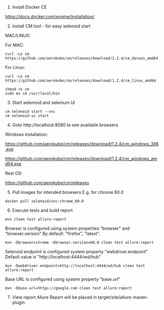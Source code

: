 1. Install Docker CE

https://docs.docker.com/engine/installation/

2. Install CM tool - for easy selenoid start 

MAC/LINUX:

For MAC:

```
curl -Lo cm https://github.com/aerokube/cm/releases/download/1.2.4/cm_darwin_amd64
```

For Linux:
```
curl -Lo cm https://github.com/aerokube/cm/releases/download/1.2.4/cm_linux_amd64
```

```
chmod +x cm
sudo mv cm /usr/local/bin
```

3. Start selemoid and selenium UI

```
cm selenoid start --vnc
cm selenoid-ui start
```

4. Goto http://localhost:8080 to see available browsers 

Windows installation:

https://github.com/aerokube/cm/releases/download/1.2.4/cm_windows_386.exe

https://github.com/aerokube/cm/releases/download/1.2.4/cm_windows_amd64.exe

Rest OS: 

https://github.com/aerokube/cm/releases

5. Pull images for intended browsers
E.g. for chrome 60.0
```
docker pull selenoid/vnc:chrome_60.0
```

6. Execute tests and build report

```
mvn clean test allure:report
```

Browser is configured using system properties "browser" and "browser.version"
By default: "firefox", "latest".

```
mvn -Dbrowser=chrome -Dbrowser.version=60.0 clean test allure:report
```

Selenoid endpoint is configured system property "webdriver.endpoint"
Default value is "http://localhost:4444/wd/hub"

```
mvn -Dwebdriver.endpoint=http://localhost:4444/wd/hub clean test allure:report
```

Base URL is configured using system property "base.url"

```
mvn -Dbase.url=https://google.com clean test allure:report
```

7. View report
Allure Report will be placed in  target/site/allure-maven-plugin
